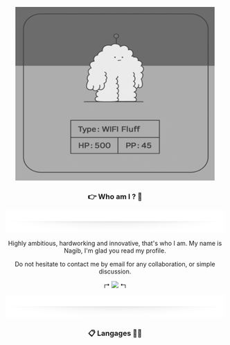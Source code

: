 
<p align="center">
    <kbd>
        <img width="460" height="400" src="./img/hi.gif"/>
    </kbd>
</p>

<h3 align="center">👉 Who am I ? 🤏</h3>

<!-- Separator -->
<p align="center"><img width="960" height="50" src="./img/separator.png"/></p>
<!-- Separator end-->
<p align="center">
Highly ambitious, hardworking and innovative, that's who I am. My name is Nagib, I'm glad you read my profile.
</p>

<p align="center">
Do not hesitate to contact me by email for any collaboration, or simple 
discussion.
</p>
<!-- Send email-->
<p align = "center">
↱ <a href="mailto:Nagib.Lakhdari.pro@gmail.com"><img src="https://img.shields.io/badge/Contact%20Me-white?style=plastic&logo=gmail"/></a> ↰
</p>
<!-- Send email end-->


<!-- Separator -->
<p align="center"><img width="960" height="50" src="./img/separator.png"/></p>
<!-- Separator end-->

<h3 align="center">📋 Langages ✍🏼</h3>



